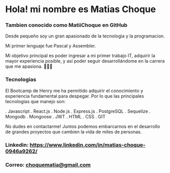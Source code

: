 # Hola! mi nombre es Matias Choque
### Tambien conocido como MatiiChoque en GitHub

Desde pequeño soy un gran apasionado de la tecnologia y la programacion.

Mi primer lenguaje fue Pascal y Assembler. 

Mi objetivo principal es poder ingresar a mi primer trabajo IT, adquirir la mayor experiencia posible, y así poder seguir desarrollándome en la carrera que me apasiona. 👨🏻‍💻

### Tecnologias 

El Bootcamp de Henry  me ha permitido adquirir el conocimiento y experiencia fundamental para despegar. Por lo que las principales tecnologias que manejo son:

. Javascript
. React.js
. Node.js
. Express.js
. PostgreSQL
. Sequelize
. Mongodb
. Mongoose
. JWT
. HTML
. CSS
. GIT


No dudes en contactarme!
Juntos podemos embarcarnos en el desarrollo de grandes proyectos que cambien la vida de miles de personas.

### Linkedin: https://www.linkedin.com/in/matias-choque-0946a9262/
### Correo: choquematia@gmail.com


<!--
**MatiiChoque/MatiiChoque** is a ✨ _special_ ✨ repository because its `README.md` (this file) appears on your GitHub profile.

Here are some ideas to get you started:

- 🔭 I’m currently working on ...
- 🌱 I’m currently learning ...
- 👯 I’m looking to collaborate on ...
- 🤔 I’m looking for help with ...
- 💬 Ask me about ...
- 📫 How to reach me: ...
- 😄 Pronouns: ...
- ⚡ Fun fact: ...
-->
